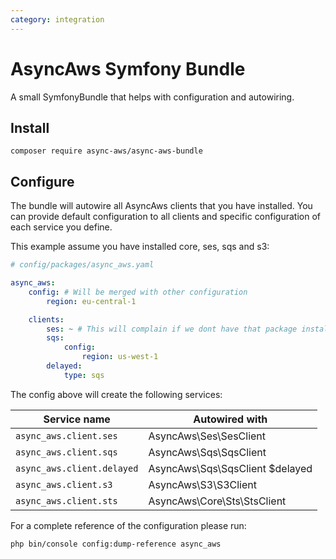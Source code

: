 ```yaml
---
category: integration
---
```


# AsyncAws Symfony Bundle

A small SymfonyBundle that helps with configuration and autowiring.

## Install

```shell
composer require async-aws/async-aws-bundle
```

## Configure

The bundle will autowire all AsyncAws clients that you have installed. You can
provide default configuration to all clients and specific configuration of each
service you define.

This example assume you have installed core, ses, sqs and s3:

```yaml
# config/packages/async_aws.yaml

async_aws:
    config: # Will be merged with other configuration
        region: eu-central-1

    clients:
        ses: ~ # This will complain if we dont have that package installed
        sqs:
            config:
                region: us-west-1
        delayed:
            type: sqs
```

The config above will create the following services:

| Service name               | Autowired with                  |
| -------------------------- | ------------------------------- |
| `async_aws.client.ses`     | AsyncAws\Ses\SesClient
| `async_aws.client.sqs`     | AsyncAws\Sqs\SqsClient
| `async_aws.client.delayed` | AsyncAws\Sqs\SqsClient $delayed
| `async_aws.client.s3`      | AsyncAws\S3\S3Client
| `async_aws.client.sts`     | AsyncAws\Core\Sts\StsClient

For a complete reference of the configuration please run:

```shell
php bin/console config:dump-reference async_aws
```
